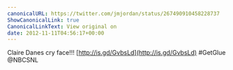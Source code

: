```yaml
---
canonicalURL: https://twitter.com/jmjordan/status/267490910458228737
ShowCanonicalLink: true
CanonicalLinkText: View original on
date: 2012-11-11T04:56:17+00:00
---
```

Claire Danes cry face!!! [http://is.gd/GvbsLd](http://is.gd/GvbsLd) #GetGlue @NBCSNL